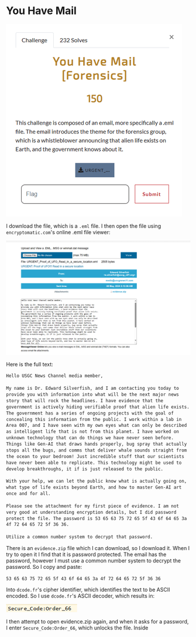# You Have Mail
![](../images/you-have-mail-part-1.png)

I download the file, which is a `.eml` file. I then open the file using `encryptomatic.com`'s online .eml file viewer:

![](../images/you-have-mail-part-2.png)

Here is the full text:

```txt
Hello USGC News Channel media member,

My name is Dr. Edward Silverfish, and I am contacting you today to
provide you with information into what will be the next major news
story that will rock the headlines. I have evidence that the
government is actively hiding verifiable proof that alien life exists.
The government has a series of ongoing projects with the goal of
concealing this information from the public. I work within a lab in
Area 007, and I have seen with my own eyes what can only be described
as intelligent life that is not from this planet. I have worked on
unknown technology that can do things we have never seen before.
Things like Gen-AI that draws hands properly, bug spray that actually
stops all the bugs, and comms that deliver whale sounds straight from
the ocean to your bedroom! Just incredible stuff that our scientists
have never been able to replicate. This technology might be used to
develop breakthroughs, it if is just released to the public.

With your help, we can let the public know what is actually going on,
what type of life exists beyond Earth, and how to master Gen-AI art
once and for all.

Please see the attachment for my first piece of evidence. I am not
very good at understanding encryption details, but I did password
protect the file. The password is 53 65 63 75 72 65 5f 43 6f 64 65 3a
4f 72 64 65 72 5f 36 36.

Utilize a common number system to decrypt that password.
```
There is an `evidence.zip` file which I can download, so I download it. When I try to open it I find that it is password protected. The email has the password, however I must use a common number system to decrypt the password. So I copy and paste:

`53 65 63 75 72 65 5f 43 6f 64 65 3a 4f 72 64 65 72 5f 36 36`

Into `dcode.fr`'s cipher identifier, which identifies the text to be ASCII encoded. So I use `dcode.fr`'s ASCII decoder, which results in:

![](../images/you-have-mail-part-4.png)

I then attempt to open evidence.zip again, and when it asks for a password, I enter `Secure_Code:Order_66`, which unlocks the file. Inside 
